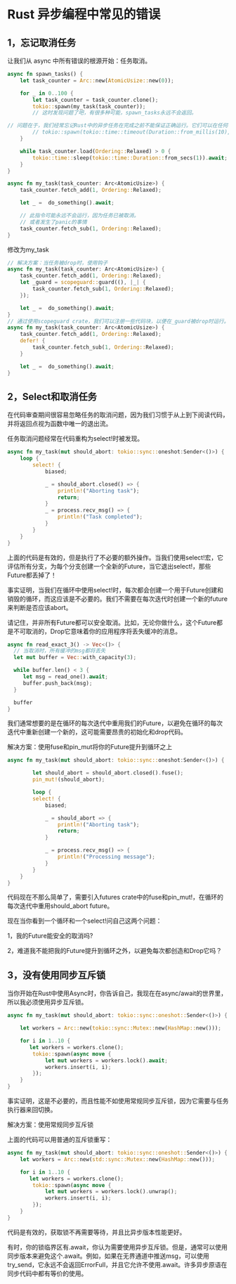 # Rust 异步编程中常见的错误

## 1，忘记取消任务

让我们从 async 中所有错误的根源开始：任务取消。

```rust
async fn spawn_tasks() {
    let task_counter = Arc::new(AtomicUsize::new(0));

    for _ in 0..100 {
        let task_counter = task_counter.clone();
        tokio::spawn(my_task(task_counter));
        // 这时发现问题了吧，有很多种可能，spawn_tasks永远不会返回。

// 问题在于，我们经常忘记Rust中的异步任务在完成之前不能保证正确运行。它们可以在任何等待点被取消或停止轮询。因此如果my_task是不正确的，那么task_counter可能永远不会递减。
        // tokio::spawn(tokio::time::timeout(Duration::from_millis(10), my_task(task_counter)));
    }

    while task_counter.load(Ordering::Relaxed) > 0 {
        tokio::time::sleep(tokio::time::Duration::from_secs(1)).await;
    }
}

async fn my_task(task_counter: Arc<AtomicUsize>) {
    task_counter.fetch_add(1, Ordering::Relaxed);

    let _ =  do_something().await;

    // 此指令可能永远不会运行，因为任务已被取消。
    // 或者发生了panic的事情
    task_counter.fetch_sub(1, Ordering::Relaxed);
}
```

修改为my_task

```rust
// 解决方案：当任务被drop时，使用钩子
async fn my_task(task_counter: Arc<AtomicUsize>) {
    task_counter.fetch_add(1, Ordering::Relaxed);
    let _guard = scopeguard::guard((), |_| {
        task_counter.fetch_sub(1, Ordering::Relaxed);
    });

    let _ =  do_something().await;
}
// 通过使用scopeguard crate，我们可以注册一些代码块，以便在_guard被drop时运行。如果你喜欢宏，你甚至可以使用像Go语言的defer!语法：
async fn my_task(task_counter: Arc<AtomicUsize>) {
    task_counter.fetch_add(1, Ordering::Relaxed);
    defer! {
        task_counter.fetch_sub(1, Ordering::Relaxed);
    }

    let _ =  do_something().await;
}

```

## 2，Select和取消任务
在代码审查期间很容易忽略任务的取消问题，因为我们习惯于从上到下阅读代码，并将返回点视为函数中唯一的退出流。

任务取消问题经常在代码重构为select!时被发现。
```rust
async fn my_task(mut should_abort: tokio::sync::oneshot:Sender<()>) {
    loop {
        select! {
            biased;

            _ = should_abort.closed() => {
                println!("Aborting task");
                return;
            }
            _ = process.recv_msg() => {
                println!("Task completed");
            }
        }
    }
}
```
上面的代码是有效的，但是执行了不必要的额外操作。当我们使用select!宏，它评估所有分支，为每个分支创建一个全新的Future，当它退出select!，那些Future都丢掉了！

事实证明，当我们在循环中使用select!时，每次都会创建一个用于Future创建和销毁的循环，而这应该是不必要的。我们不需要在每次迭代时创建一个新的future来判断是否应该abort。

请记住，并非所有Future都可以安全取消。比如，无论你做什么，这个Future都是不可取消的，Drop它意味着你的应用程序将丢失缓冲的消息。

```rust
async fn read_exact_3() -> Vec<()> {
  // 当取消时，所有缓冲的msg都将丢失
  let mut buffer = Vec::with_capacity(3);

  while buffer.len() < 3 {
     let msg = read_one().await;
     buffer.push_back(msg);
  }

  buffer
}
```

我们通常想要的是在循环的每次迭代中重用我们的Future，以避免在循环的每次迭代中重新创建一个新的，这可能需要昂贵的初始化和drop代码。

解决方案：使用fuse和pin_mut将你的Future提升到循环之上

```rust
async fn my_task(mut should_abort: tokio::sync::oneshot:Sender<()>) {

        let should_abort = should_abort.closed().fuse();
        pin_mut!(should_abort);

        loop {
        select! {
            biased;

            _ = should_abort => {
                println!("Aborting task");
                return;
            }

            _ = process.recv_msg() => {
                println!("Processing message");
            }
        }
    }
}
```

代码现在不那么简单了，需要引入futures crate中的fuse和pin_mut!，在循环的每次迭代中重用should_abort future。

现在当你看到一个循环和一个select!问自己这两个问题：

1，我的Future能安全的取消吗?

2，难道我不能把我的Future提升到循环之外，以避免每次都创造和Drop它吗？

## 3，没有使用同步互斥锁

当你开始在Rust中使用Async时，你告诉自己，我现在在async/await的世界里，所以我必须使用异步互斥锁。

```rust
async fn my_task(mut should_abort: tokio::sync::oneshot::Sender<()>) {

    let workers = Arc::new(tokio::sync::Mutex::new(HashMap::new()));

    for i in 1..10 {
       let workers = workers.clone();
        tokio::spawn(async move {
            let mut workers = workers.lock().await;
            workers.insert(i, i);
        });
    }
}
```
事实证明，这是不必要的，而且性能不如使用常规同步互斥锁，因为它需要与任务执行器来回切换。

解决方案：使用常规同步互斥锁

上面的代码可以用普通的互斥锁重写：

```rust
async fn my_task(mut should_abort: tokio::sync::oneshot::Sender<()>) {
    let workers = Arc::new(std::sync::Mutex::new(HashMap::new()));

    for i in 1..10 {
       let workers = workers.clone();
        tokio::spawn(async move {
            let mut workers = workers.lock().unwrap();
            workers.insert(i, i);
        });
    }
}

```
代码是有效的，获取锁不再需要等待，并且比异步版本性能更好。

有时，你的锁临界区有.await，你认为需要使用异步互斥锁。但是，通常可以使用同步版本来避免这个.await。例如，如果在无界通道中推送msg，可以使用try_send，它永远不会返回ErrorFull，并且它允许不使用.await。许多异步原语在同步代码中都有等价的使用。
